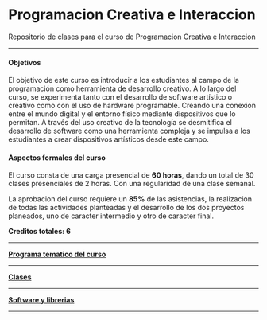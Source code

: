# Programacion Creativa e Interaccion
Repositorio de clases para el curso de Programacion Creativa e Interaccion

--- 

#### Objetivos
El objetivo de este curso es introducir a los estudiantes al campo de la programación como herramienta de desarrollo creativo. A lo largo del curso, se experimenta tanto con el desarrollo de software artístico o creativo como con el uso de hardware programable. Creando una conexión entre el mundo digital y el entorno físico mediante dispositivos que lo permitan. 
A través del uso creativo de la tecnología se desmitifica el desarrollo de software como una herramienta compleja y se impulsa a los estudiantes a crear dispositivos artísticos desde este campo.

#### Aspectos formales del curso
El curso consta de una carga presencial de __60 horas__, dando un total de 30 clases presenciales de 2 horas. Con una regularidad de una clase semanal. 

La aprobacion del curso requiere un __85%__ de las asistencias, la realizacion de todas las actividades planteadas y el desarrollo de los dos proyectos planeados, uno de caracter intermedio y otro de caracter final.

__Creditos totales: 6__

----
[__Programa tematico del curso__](Clases/programa.md)

----
[__Clases__](Clases/index.md)

----
[__Software y librerias__](Recursos/index.md)

----
